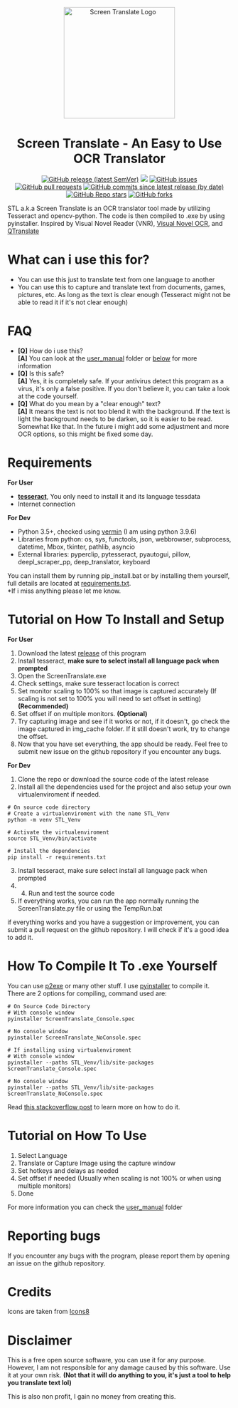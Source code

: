 <p align="center">
    <img src="https://raw.github.com/Dadangdut33/Screen-Translate/main/logo.png" width="250px" alt="Screen Translate Logo">
</p>

<h1 align="center"> Screen Translate - An Easy to Use OCR Translator </h1>
<p align="center">
    <a href="https://github.com/Dadangdut33/Screen-Translate/releases/latest"><img alt="GitHub release (latest SemVer)" src="https://img.shields.io/github/v/release/Dadangdut33/Screen-Translate"></a>
    <a href="https://github.com/Dadangdut33/Screen-Translate/releases/latest"><img src="https://img.shields.io/github/downloads/Dadangdut33/Screen-Translate/total"></a> 
    <a href="https://github.com/Dadangdut33/Screen-Translate/issues"><img alt="GitHub issues" src="https://img.shields.io/github/issues/Dadangdut33/Screen-Translate"></a>
    <a href="https://github.com/Dadangdut33/Screen-Translate/pulls"><img alt="GitHub pull requests" src="https://img.shields.io/github/issues-pr/Dadangdut33/Screen-Translate"></a>
    <a href="https://github.com/Dadangdut33/Screen-Translate/commits/main"><img alt="GitHub commits since latest release (by date)" src="https://img.shields.io/github/commits-since/Dadangdut33/Screen-Translate/latest"></a><Br>
    <a href="https://github.com/Dadangdut33/Screen-Translate/stargazers"><img alt="GitHub Repo stars" src="https://img.shields.io/github/stars/Dadangdut33/Screen-Translate?style=social"></a>
    <a href="https://github.com/Dadangdut33/Screen-Translate/network/members"><img alt="GitHub forks" src="https://img.shields.io/github/forks/Dadangdut33/Screen-Translate?style=social"></a>
</p>

STL a.k.a Screen Translate is an OCR translator tool made by utilizing Tesseract and opencv-python. The code is then compiled to .exe by using pyinstaller. 
Inspired by Visual Novel Reader (VNR), [Visual Novel OCR](https://github.com/leminhyen2/Visual-Novel-OCR), and [QTranslate](https://quest-app.appspot.com/)

# What can i use this for?
- You can use this just to translate text from one language to another
- You can use this to capture and translate text from documents, games, pictures, etc. As long as the text is clear enough (Tesseract might not be able to read it if it's not clear enough)

# FAQ
- **[Q]** How do i use this? \
**[A]** You can look at the [user_manual](https://github.com/Dadangdut33/Screen-Translate/tree/main/user_manual) folder or [below](https://github.com/Dadangdut33/Screen-Translate#tutorial-on-how-to-use) for more information
- **[Q]** Is this safe? \
**[A]** Yes, it is completely safe. If your antivirus detect this program as a virus, it's only a false positive. If you don't believe it, you can take a look at the code yourself. 
- **[Q]** What do you mean by a "clear enough" text? \
**[A]** It means the text is not too blend it with the background. If the text is light the background needs to be darken, so it is easier to be read. Somewhat like that. In the future i might add some adjustment and more OCR options, so this might be fixed some day.

# Requirements
**For User**
- **[tesseract](https://github.com/UB-Mannheim/tesseract/wiki)**, You only need to install it and its language tessdata
- Internet connection

**For Dev**
- Python 3.5+, checked using [vermin](https://github.com/netromdk/vermin) (I am using python 3.9.6)
- Libraries from python: os, sys, functools, json, webbrowser, subprocess, datetime, Mbox, tkinter, pathlib, asyncio
- External libraries: pyperclip, pytesseract, pyautogui, pillow, deepl_scraper_pp, deep_translator, keyboard

You can install them by running pip_install.bat or by installing them yourself, full details are located at [requirements.txt](https://github.com/Dadangdut33/Screen-Translate/blob/main/requirements.txt).<br>
*If i miss anything please let me know.

# Tutorial on How To Install and Setup
**For User**
1. Download the latest [release](https://github.com/Dadangdut33/Screen-Translate/releases/tag/release) of this program
2. Install tesseract, **make sure to select install all language pack when prompted**
3. Open the ScreenTranslate.exe
4. Check settings, make sure tesseract location is correct
5. Set monitor scaling to 100% so that image is captured accurately (If scaling is not set to 100% you will need to set offset in setting) **(Recommended)**
6. Set offset if on multiple monitors. **(Optional)**
7. Try capturing image and see if it works or not, if it doesn't, go check the image captured in img_cache folder. If it still doesn't work, try to change the offset.
8. Now that you have set everything, the app should be ready. Feel free to submit new issue on the github repository if you encounter any bugs.

**For Dev**
1. Clone the repo or download the source code of the latest release
2. Install all the dependencies used for the project and also setup your own virtualenviroment if needed.
```
# On source code directory
# Create a virtualenviroment with the name STL_Venv
python -m venv STL_Venv

# Activate the virtualenviroment
source STL_Venv/bin/activate

# Install the dependencies
pip install -r requirements.txt
```
3. Install tesseract, make sure select install all language pack when prompted
4. 4. Run and test the source code
5. If everything works, you can run the app normally running the ScreenTranslate.py file or using the TempRun.bat

if everything works and you have a suggestion or improvement, you can submit a pull request on the github repository. I will check if it's a good idea to add it.

# How To Compile It To .exe Yourself
You can use [p2exe](https://www.py2exe.org/) or many other stuff. I use [pyinstaller](https://www.pyinstaller.org/) to compile it.<br>
There are 2 options for compiling, command used are: 
```
# On Source Code Directory
# With console window
pyinstaller ScreenTranslate_Console.spec

# No console window
pyinstaller ScreenTranslate_NoConsole.spec

# If installing using virtualenviroment
# With console window
pyinstaller --paths STL_Venv/lib/site-packages ScreenTranslate_Console.spec

# No console window
pyinstaller --paths STL_Venv/lib/site-packages ScreenTranslate_NoConsole.spec
```
Read [this stackoverflow post](https://stackoverflow.com/questions/5458048/how-can-i-make-a-python-script-standalone-executable-to-run-without-any-dependen) to learn more on how to do it.

# Tutorial on How To Use
1. Select Language
2. Translate or Capture Image using the capture window
3. Set hotkeys and delays as needed
4. Set offset if needed (Usually when scaling is not 100% or when using multiple monitors)
5. Done

For more information you can check the [user_manual](https://github.com/Dadangdut33/Screen-Translate/tree/main/user_manual) folder

# Reporting bugs
If you encounter any bugs with the program, please report them by opening an issue on the github repository.    

# Credits
Icons are taken from [Icons8](https://icons8.com/)

# Disclaimer
This is a free open source software, you can use it for any purpose. However, I am not responsible for any damage caused by this software. Use it at your own risk. **(Not that it will do anything to you, it's just a tool to help you translate text lol)**

This is also non profit, I gain no money from creating this.
